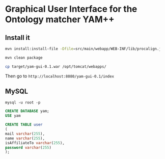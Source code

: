 # Graphical User Interface for the Ontology matcher YAM++

## Install it

```bash
mvn install:install-file -Dfile=src/main/webapp/WEB-INF/lib/procalign.jar -DgroupId=fr.inrialpes.exmo -DartifactId=align -Dversion=1.0 -Dpackaging=jar -DgeneratePom=true

mvn clean package

cp target/yam-gui-0.1.war /opt/tomcat/webapps/
```

Then go to `http://localhost:8080/yam-gui-0.1/index`

## MySQL

`mysql -u root -p`

```sql
CREATE DATABASE yam;
USE	yam

CREATE TABLE user
(
mail varchar(255),
name varchar(255),
isAffiliateTo varchar(255),
password varchar(255)
);
```
